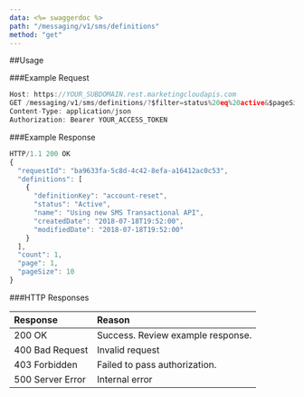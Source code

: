 ```yaml
---
data: <%= swaggerdoc %>
path: "/messaging/v1/sms/definitions"
method: "get"
---
```

##Usage

###Example Request
```js
Host: https://YOUR_SUBDOMAIN.rest.marketingcloudapis.com
GET /messaging/v1/sms/definitions/?$filter=status%20eq%20active&$pageSize=10&$page=1&$orderBy=name
Content-Type: application/json
Authorization: Bearer YOUR_ACCESS_TOKEN
```

###Example Response
```js
HTTP/1.1 200 OK
{
  "requestId": "ba9633fa-5c8d-4c42-8efa-a16412ac0c53",
  "definitions": [
    {
      "definitionKey": "account-reset",
      "status": "Active",
      "name": "Using new SMS Transactional API",
      "createdDate": "2018-07-18T19:52:00",
      "modifiedDate": "2018-07-18T19:52:00"
    }
  ],
  "count": 1,
  "page": 1,
  "pageSize": 10
}
```

###HTTP Responses
<table class="table table-hover">
<thead align="left">
<tr>
<th>Response</th>
<th>Reason</th>
</tr>
</thead>
<tbody>
<tr>
<td>200 OK</td>
<td>Success. Review example response.</td>
</tr>
<tr>
<td>400 Bad Request</td>
<td>Invalid request</td>
</tr>
<tr>
<td>403 Forbidden</td>
<td>Failed to pass authorization.</td>
</tr>
<tr>
<td>500 Server Error</td>
<td>Internal error</td>
</tr>
</tbody>
</table>

